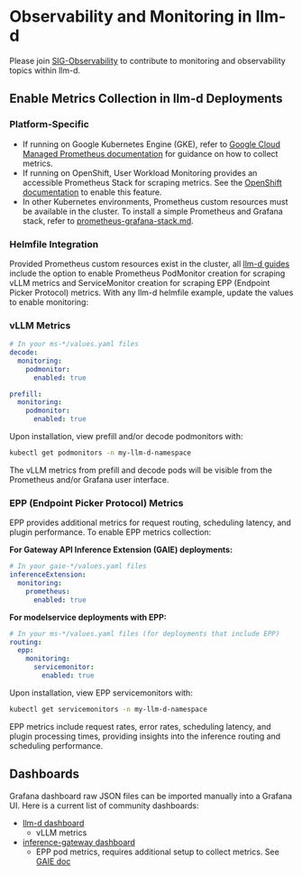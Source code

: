 # Observability and Monitoring in llm-d

Please join [SIG-Observability](https://github.com/llm-d/llm-d/blob/dev/SIGS.md#sig-observability) to contribute to monitoring and observability topics within llm-d.

## Enable Metrics Collection in llm-d Deployments

### Platform-Specific

- If running on Google Kubernetes Engine (GKE), refer to [Google Cloud Managed Prometheus documentation](https://cloud.google.com/stackdriver/docs/managed-prometheus)
  for guidance on how to collect metrics.
- If running on OpenShift, User Workload Monitoring provides an accessible Prometheus Stack for scraping metrics. See the
  [OpenShift documentation](https://docs.redhat.com/en/documentation/openshift_container_platform/4.18/html/monitoring/configuring-user-workload-monitoring#enabling-monitoring-for-user-defined-projects_preparing-to-configure-the-monitoring-stack-uwm)
  to enable this feature.
- In other Kubernetes environments, Prometheus custom resources must be available in the cluster. To install a simple Prometheus and Grafana stack,
  refer to [prometheus-grafana-stack.md](./prometheus-grafana-stack.md).

### Helmfile Integration

Provided Prometheus custom resources exist in the cluster, all [llm-d guides](../../guides/README.md) include the option to enable Prometheus
PodMonitor creation for scraping vLLM metrics and ServiceMonitor creation for scraping EPP (Endpoint Picker Protocol) metrics.
With any llm-d helmfile example, update the values to enable monitoring:

### vLLM Metrics

```yaml
# In your ms-*/values.yaml files
decode:
  monitoring:
    podmonitor:
      enabled: true

prefill:
  monitoring:
    podmonitor:
      enabled: true
```

Upon installation, view prefill and/or decode podmonitors with:

```bash
kubectl get podmonitors -n my-llm-d-namespace
```

The vLLM metrics from prefill and decode pods will be visible from the Prometheus and/or Grafana user interface.

### EPP (Endpoint Picker Protocol) Metrics

EPP provides additional metrics for request routing, scheduling latency, and plugin performance. To enable EPP metrics collection:

**For Gateway API Inference Extension (GAIE) deployments:**

```yaml
# In your gaie-*/values.yaml files
inferenceExtension:
  monitoring:
    prometheus:
      enabled: true
```

**For modelservice deployments with EPP:**

```yaml
# In your ms-*/values.yaml files (for deployments that include EPP)
routing:
  epp:
    monitoring:
      servicemonitor:
        enabled: true
```

Upon installation, view EPP servicemonitors with:

```bash
kubectl get servicemonitors -n my-llm-d-namespace
```

EPP metrics include request rates, error rates, scheduling latency, and plugin processing times, providing insights into the inference routing and scheduling performance.

## Dashboards

Grafana dashboard raw JSON files can be imported manually into a Grafana UI. Here is a current list of community dashboards:

- [llm-d dashboard](./dashboards/grafana/llm-d-vllm-dashboard.json)
  - vLLM metrics
- [inference-gateway dashboard](https://github.com/kubernetes-sigs/gateway-api-inference-extension/blob/main/tools/dashboards/inference_gateway.json)
  - EPP pod metrics, requires additional setup to collect metrics. See [GAIE doc](https://github.com/kubernetes-sigs/gateway-api-inference-extension/blob/main/tools/dashboards/README.md)
